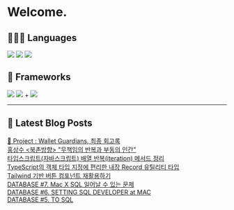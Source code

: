 # Welcome.

## 🧑🏻‍💻 Languages

<p>
    <img src="https://img.shields.io/badge/TypeScript-3178C6?style=flat-square&logo=TypeScript&logoColor=white"/> 
  <img src="https://img.shields.io/badge/JavaScript-F7DF1E?style=flat-square&logo=JavaScript&logoColor=white"/> 
  <img src="https://img.shields.io/badge/Java-5382A1?style=flat-square&logo=openjdk&logoColor=white"/>
</p>

## 📘 Frameworks 

<p>
  <img src="https://img.shields.io/badge/React-61DAFB?style=flat-square&logo=React&logoColor=black"/>
  <img src="https://img.shields.io/badge/Vue.js-4FC08D?style=flat-square&logo=Vue.js&logoColor=white"/>
+ <img src="https://img.shields.io/badge/Next.js-000000?style=flat-square&logo=Next.js&logoColor=white"/>
</p>




---


## 📕 Latest Blog Posts

<a href="https://wonbin109.tistory.com/111">📌 Project : Wallet Guardians, 최종 회고록</a></br><a href=https://wonbin109.tistory.com/159>홍상수 &lt;북촌방향&gt; &quot;무책임의 반복과 부동의 인간&quot;</a></br><a href=https://wonbin109.tistory.com/158>타입스크립트(자바스크립트) 배열 반복(iteration) 메서드 정리</a></br><a href=https://wonbin109.tistory.com/157>TypeScript의 객체 타입 지정에 편리한 내장 Record 유틸리티 타입</a></br><a href=https://wonbin109.tistory.com/156>Tailwind 기반 버튼 컴포넌트 재활용하기</a></br><a href=https://wonbin109.tistory.com/155>DATABASE #7. Mac X SQL 일어날 수 있는 문제</a></br><a href=https://wonbin109.tistory.com/154>DATABASE #6. SETTING SQL DEVELOPER at MAC</a></br><a href=https://wonbin109.tistory.com/153>DATABASE #5. TO SQL</a></br>